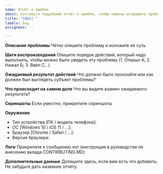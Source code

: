 ```yaml
---
name: Отчёт о ошибке
about: Составьте подробный отчёт о ошибке, чтобы помочь исправить проблему.
title: "[BUG] "
labels: bug
assignees: ''

---
```


**Описание проблемы**
Чётко опишите проблему и изложите её суть

**Шаги воспроизведения**
Опишите порядок действий, который надо выполнить, чтобы можно было увидеть эту проблему (1. Открыл А; 2. Нажал Б; 3. Ввёл С...)

**Ожидаемый результат действий**
Что должно было произойти или как должен был выглядеть субъект проблемы?

**Что происходит на самом деле**
Что вы видите взамен ожидаемого результата?

**Скриншоты**
Если уместно, прикрепите скриншоты

**Окружение**
- Тип устройства [ПК / модель телефона]:
- ОС [Windows 10 / iOS 11 / ...]:
- Браузер [Chrome / Safari / ...]:
- Версия браузера:

**Логи**
Прикрепите к сообщению лог (инструкция в руководстве по внесению вклада CONTRIBUTING.MD)

**Дополнительные данные**
Допишите здесь, если вам есть что добавить.
Не забудьте дать название отчёту.
